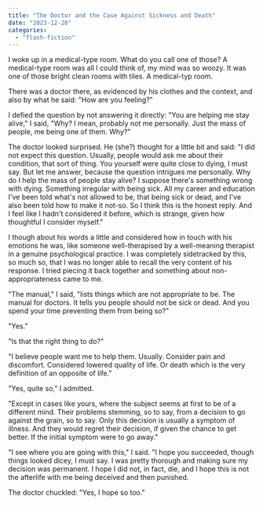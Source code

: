 ```yaml
---
title: "The Doctor and the Case Against Sickness and Death"
date: "2023-12-20"
categories: 
  - "flash-fiction"
---
```


I woke up in a medical-type room. What do you call one of those? A medical-type room was all I could think of, my mind was so woozy. It was one of those bright clean rooms with tiles. A medical-typ room.

There was a doctor there, as evidenced by his clothes and the context, and also by what he said: "How are you feeling?"

I defied the question by not answering it directly: "You are helping me stay alive," I said, "Why? I mean, probably not me personally. Just the mass of people, me being one of them. Why?"

The doctor looked surprised. He (she?) thought for a little bit and said: "I did not expect this question. Usually, people would ask me about their condition, that sort of thing. You yourself were quite close to dying, I must say. But let me answer, because the question intrigues me personally. Why do I help the mass of people stay alive? I suppose there's something wrong with dying. Something irregular with being sick. All my career and education I've been told what's not allowed to be, that being sick or dead, and I've also been told how to make it not-so. So I think this is the honest reply. And I feel like I hadn't considered it before, which is strange, given how thoughtful I consider myself."

I though about his words a little and considered how in touch with his emotions he was, like someone well-therapised by a well-meaning therapist in a genuine psychological practice. I was completely sidetracked by this, so much so, that I was no longer able to recall the very content of his response. I tried piecing it back together and something about non-appropriateness came to me.

"The manual," I said, "lists things which are not appropriate to be. The manual for doctors. It tells you people should not be sick or dead. And you spend your time preventing them from being so?"

"Yes."

"Is that the right thing to do?"

"I believe people want me to help them. Usually. Consider pain and discomfort. Considered lowered quality of life. Or death which is the very definition of an opposite of life."

"Yes, quite so," I admitted.

"Except in cases like yours, where the subject seems at first to be of a different mind. Their problems stemming, so to say, from a decision to go against the grain, so to say. Only this decision is usually a symptom of illness. And they would regret their decision, if given the chance to get better. If the initial symptom were to go away."

"I see where you are going with this," I said. "I hope you succeeded, though things looked dicey, I must say. I was pretty thorough and making sure my decision was permanent. I hope I did not, in fact, die, and I hope this is not the afterlife with me being deceived and then punished.

The doctor chuckled: "Yes, I hope so too."
